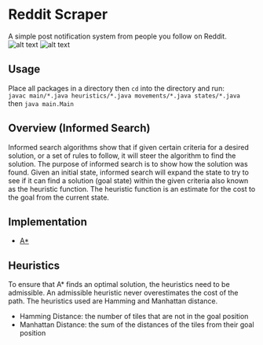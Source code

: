 # Reddit Scraper

A simple post notification system from people you follow on Reddit.<br>
![alt text](https://i.imgur.com/r4tS5go.png "Mobile View")
![alt text](https://i.imgur.com/FiQQBVI.png "Desktop View")

Usage
---
Place all packages in a directory then ```cd``` into the directory and run:<br> 
```javac main/*.java heuristics/*.java movements/*.java states/*.java``` then ```java main.Main```<br>

Overview (Informed Search)
---
Informed search algorithms show that if given certain criteria for a desired solution, or a set of rules to follow, it will steer the algorithm to find the solution. The purpose of informed search is to show how the solution was found. Given an initial state, informed search will expand the state to try to see if it can find a solution (goal state) within the given criteria also known as the heuristic function. The heuristic function is an estimate for the cost to the goal from the current state. 

Implementation
---
- [A*](https://en.wikipedia.org/wiki/A*_search_algorithm "Best-First Search")

Heuristics
---
To ensure that A* finds an optimal solution, the heuristics need to be admissible. An admissible heuristic never overestimates the cost of the path. The heuristics used are Hamming and Manhattan distance.
- Hamming Distance: the number of tiles that are not in the goal position
- Manhattan Distance: the sum of the distances of the tiles from their goal position
